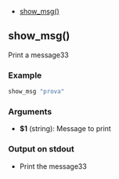 
* [show_msg()](#showmsg)


## show_msg()

Print a message33

### Example

```bash
show_msg "prova"
```

### Arguments

* **$1** (string): Message to print

### Output on stdout

* Print the message33

